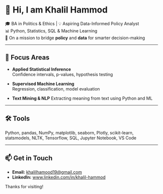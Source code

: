 # 👋 Hi, I am Khalil Hammod

🎓 BA in Politics & Ethics | 💡 Aspiring Data-Informed Policy Analyst  
📊 Python, Statistics, SQL & Machine Learning  
🎯 On a mission to bridge **policy** and **data** for smarter decision-making

---

## 🔎 Focus Areas

- **Applied Statistical Inference**  
  Confidence intervals, p-values, hypothesis testing

- **Supervised Machine Learning**  
  Regression, classification, model evaluation

- **Text Mining & NLP**
Extracting meaning from text using Python and ML

---

## 🛠️ Tools

Python, pandas, NumPy, matplotlib, seaborn, Plotly, scikit-learn, statsmodels, NLTK, Tensorflow, SQL, Jupyter Notebook, VS Code

---

## 📫 Get in Touch

- **Email:** khalilhamood19@gmail.com  
- **LinkedIn:** www.linkedin.com/in/khalil-hammod

Thanks for visiting!
